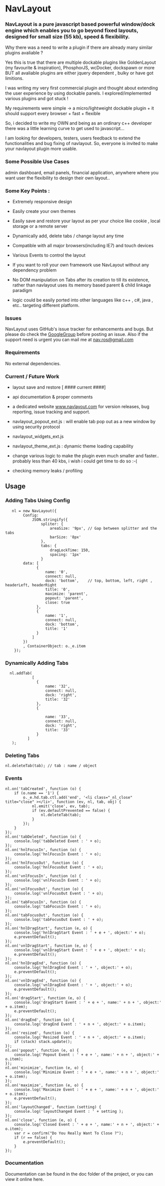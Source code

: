 # NavLayout #  
  
### NavLayout is a pure javascript based powerful window/dock engine which enables you to go beyond fixed layouts, designed for small size (55 kb), speed & flexibility. ###

Why there was a need to write a plugin if there are already many similar plugins avaliable ? 

Yes this is true that there are multiple dockable plugins like GoldenLayout (my favourite & inspiration), PhosphorJS, wcDocker, dockspawn or more BUT all avaliable plugins are either jquery dependent , bulky or have got limitions. 

I was writing my very first commercial plugin and thought about extending the user experience by using dockable panels. I explored/implemented various plugins and got stuck !

My requirements were simple -> a micro/lightweight dockable plugin + it should support every browser + fast + flexible

So, i decided to write my OWN and being as an ordinary c++ developer there was a little learning curve to get used to javascript...

I am looking for developers, testers, users feedback to extend the functionalities and bug fixing of navlayout. So, everyone is invited to make your navlayout plugin more usable.


### Some Possible Use Cases ###

admin dashboard, email panels, financial application, anywhere where you want user the flexibility to design their own layout..


### Some Key Points : ###

* Extremely responsive design

* Easily create your own themes

* Easily save and restore your layout as per your choice like cookie , local storage or a remote server

* Dynamically add, delete tabs / change layout any time

* Compatible with all major browsers(including IE7) and touch devices 

* Various Events to control the layout

* If you want to roll your own framework use NavLayout without any dependency problem 

* No DOM manipulation on Tabs after its creation to till its existence, rather than navlayout uses its memory based parent & child linkage paradigm

* logic could be easily ported into other languages like c++ , c#, java , etc.. targeting different platform.

### Issues ###

NavLayout uses GitHub's issue tracker for enhancements and bugs. But please do check the [GoogleGroup](https://groups.google.com/forum/#!forum/navlayout) before posting an issue. Also if the support need is urgent you can mail me at nav.ros@gmail.com

### Requirements ###

No external dependencies.

### Current / Future Work ###

* layout save and restore [ #### current ####]

* api documentation & proper comments

* a dedicated website www.navlayout.com for version releases, bug reporting, issue tracking and support.

* navlayout_popout_ext.js : will enable tab pop out as a new window by using security protocol 

* navlayout_widgets_ext.js 

* navlayout_theme_ext.js :  dynamic theme loading capability

* change various logic to make the plugin even much smaller and faster.. probably less than 40 kbs, i wish i could get time to do so :-( 

* checking memory leaks / profiling

## Usage ##

### Adding Tabs Using Config ###

       nl = new NavLayout({
            Config:
                JSON.stringify({
                    spliter: {
                        areaSize: '9px', // Gap between splitter and the tabs
                        barSize: '8px'
                    },
                    tabs: {
                        dragLockTime: 150,
                        spacing: '1px'
                    }
            data: [
                  {
                      name: '0',
                      connect: null,
                      dock: 'bottom',    // top, bottom, left, right , headerLeft, headerRight 
                      title: '0',
                      maximize: 'parent',
                      popout: 'parent',
                      close: true
                  },
                  {
                      name: '1',
                      connect: null,
                      dock: 'bottom',
                      title: '1'
                  }
                ]
            })
            , ContainerObject: o._e.item
        });
          
### Dynamically Adding Tabs ###

      nl.addTab(
                [
                  {
                      name: '32',
                      connect: null,
                      dock: 'right',
                      title: '32'
                  },
                  {

                      name: '33',
                      connect: null,
                      dock: 'right',
                      title: '33'
                  }
              ]
       );
       

### Deleting Tabs ###

    nl.deleteTab(tab); // tab : name / object
    
### Events ###
    
    nl.on('tabCreated', function (o) {
        if (o.name == '1') {
            o._e.hd.tab.ctl.add('end', '<li class="_nl_close" title="close" ></li>', function (ev, nl, tab, obj) {
                nl.emit('close', ev, tab);
                if (ev.defaultPrevented == false) {
                    nl.deleteTab(tab);
                }
            });
        }
    });
    nl.on('tabDeleted', function (o) {
        console.log('tabDeleted Event : ' + o);
    });
    nl.on('hnlFocusIn', function (o) {
        console.log('hnlFocusIn Event : ' + o);
    });
    nl.on('hnlFocusOut', function (o) {
        console.log('hnlFocusOut Event : ' + o);
    });
    nl.on('vnlFocusIn', function (o) {
        console.log('vnlFocusIn Event : ' + o);
    });
    nl.on('vnlFocusOut', function (o) {
        console.log('vnlFocusOut Event : ' + o);
    });
    nl.on('tabFocusIn', function (o) {
        console.log('tabFocusIn Event : ' + o);
    });
    nl.on('tabFocusOut', function (o) {
        console.log('tabFocusOut Event : ' + o);
    });
    nl.on('hnlDragStart', function (e, o) {
        console.log('hnlDragStart Event : ' + e + ', object:' + o);
        e.preventDefault();
    });
    nl.on('vnlDragStart', function (e, o) {
        console.log('vnlDragStart Event : ' + e + ', object:' + o);
        e.preventDefault();
    });
    nl.on('hnlDragEnd', function (o) {
        console.log('hnlDragEnd Event : ' + ', object:' + o);
        e.preventDefault();
    });
    nl.on('vnlDragEnd', function (o) {
        console.log('vnlDragEnd Event : ' + ', object:' + o);
        e.preventDefault();
    });
    nl.on('dragStart', function (e, o) {
        console.log('dragStart Event : ' + e + ', name:' + n + ', object:' + o.item);
        e.preventDefault();
    });
    nl.on('dragEnd', function (o) {
        console.log('dragEnd Event : ' + n + ', object:' + o.item);
    });
    nl.on('resized', function (o) {
        console.log('Resized Event : ' + n + ', object:' + o.item);
        if (stack) stack.update();
    });
    nl.on('popout', function (e, o) {
        console.log('Popout Event : ' + e + ', name:' + n + ', object:' + o.item);
    });
    nl.on('minimize', function (e, o) {
        console.log('Minimize Event : ' + e + ', name:' + n + ', object:' + o.item);
    });
    nl.on('maximize', function (e, o) {
        console.log('Maximize Event : ' + e + ', name:' + n + ', object:' + o.item);
        e.preventDefault();
    });
    nl.on('layoutChanged', function (setting) {
        console.log('layoutChanged Event : ' + setting );        
    });
    nl.on('close', function (e, o) {
        console.log('Closed Event : ' + e + ', name:' + n + ', object:' + o.item);
        var r = confirm("Do You Really Want To Close ?");
        if (r == false) {
            e.preventDefault();
        }
    });
    
   
### Documentation ###

Documentation can be found in the doc folder of the project, or you can view it online here.


